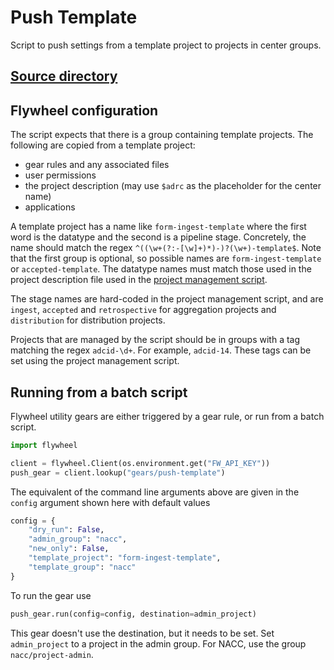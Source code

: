 # Push Template

Script to push settings from a template project to projects in center groups.

## [Source directory](https://github.com/naccdata/flywheel-gear-extensions/tree/main/gear/push_template)


## Flywheel configuration

The script expects that there is a group containing template projects.
The following are copied from a template project:

- gear rules and any associated files
- user permissions
- the project description (may use `$adrc` as the placeholder for the center name)
- applications

A template project has a name like `form-ingest-template` where the first word is the datatype and the second is a pipeline stage.
Concretely, the name should match the regex `^((\w+(?:-[\w]+)*)-)?(\w+)-template$`.
Note that the first group is optional, so possible names are `form-ingest-template` or `accepted-template`.
The datatype names must match those used in the project description file used in the [project management script](../project_management/index.md).

The stage names are hard-coded in the project management script, and are `ingest`, `accepted` and `retrospective` for aggregation projects and `distribution` for distribution projects.

Projects that are managed by the script should be in groups with a tag matching the regex `adcid-\d+`.
For example, `adcid-14`.
These tags can be set using the project management script.

## Running from a batch script

Flywheel utility gears are either triggered by a gear rule, or run from a batch script.

```python
import flywheel

client = flywheel.Client(os.environment.get("FW_API_KEY"))
push_gear = client.lookup("gears/push-template")
```

The equivalent of the command line arguments above are given in the `config` argument shown here with default values

```python
config = {
    "dry_run": False,
    "admin_group": "nacc",
    "new_only": False,
    "template_project": "form-ingest-template",
    "template_group": "nacc"
}
```

To run the gear use

```python
push_gear.run(config=config, destination=admin_project)
```

This gear doesn't use the destination, but it needs to be set.
Set `admin_project` to a project in the admin group. 
For NACC, use the group `nacc/project-admin`.
